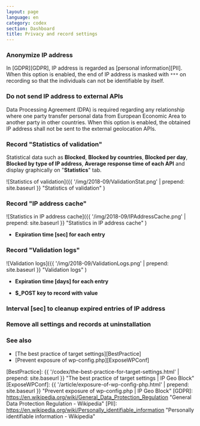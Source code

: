 ```yaml
---
layout: page
language: en
category: codex
section: Dashboard
title: Privacy and record settings
---
```


<!--more-->

### Anonymize IP address ###

In [GDPR][GDPR], IP address is regarded as [personal information][PII].
When this option is enabled, the end of IP address is masked with `***`
on recording so that the individuals can not be identifiable by itself.

### Do not send IP address to external APIs ###

Data Processing Agreement (DPA) is required regarding any relationship where 
one party transfer personal data from European Economic Area to another party 
in other countries. When this option is enabled, the obtained IP address shall
not be sent to the external geolocation APIs.

### Record "Statistics of validation" ###

Statistical data such as **Blocked**, **Blocked by countries**, **Blocked per 
day**, **Blocked by type of IP address**, **Average response time of each API**
and display graphically on "**Statistics**" tab.

![Statistics of validation]({{ '/img/2018-09/ValidationStat.png' | prepend: site.baseurl }}
 "Statistics of validation"
)


### Record "IP address cache" ###

![Statistics in IP address cache]({{ '/img/2018-09/IPAddressCache.png' | prepend: site.baseurl }}
 "Statistics in IP address cache"
)

- **Expiration time [sec] for each entry**  

### Record "Validation logs" ###

![Validation logs]({{ '/img/2018-09/ValidationLogs.png' | prepend: site.baseurl }}
 "Validation logs"
)

- **Expiration time [days] for each entry**  

- **$_POST key to record with value**  

### Interval [sec] to cleanup expired entries of IP address ###

### Remove all settings and records at uninstallation ###

### See also ###

- [The best practice of target settings][BestPractice]
- [Prevent exposure of wp-config.php][ExposeWPConf]

[IP-Geo-Block]: https://wordpress.org/plugins/ip-geo-block/ "WordPress › IP Geo Block « WordPress Plugins"
[BestPractice]: {{ '/codex/the-best-practice-for-target-settings.html' | prepend: site.baseurl }} "The best practice of target settings | IP Geo Block"
[ExposeWPConf]: {{ '/article/exposure-of-wp-config-php.html'           | prepend: site.baseurl }} "Prevent exposure of wp-config.php | IP Geo Block"
[GDPR]:         https://en.wikipedia.org/wiki/General_Data_Protection_Regulation "General Data Protection Regulation - Wikipedia"
[PII]:          https://en.wikipedia.org/wiki/Personally_identifiable_information "Personally identifiable information - Wikipedia"
